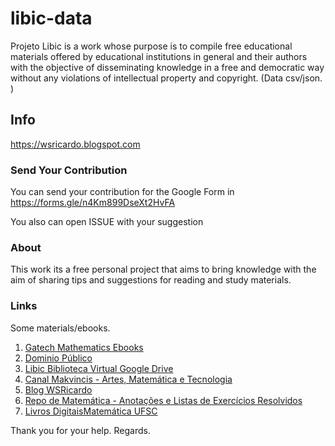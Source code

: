 # libic-data
Projeto Libic is a work whose purpose is to compile free educational materials offered by educational institutions in general and their authors with the objective of disseminating knowledge in a free and democratic way without any violations of intellectual property and copyright. (Data csv/json. )

## Info


https://wsricardo.blogspot.com



### Send Your Contribution

You can send your contribution for the Google Form in https://forms.gle/n4Km899DseXt2HvFA

You also can open ISSUE with your suggestion



### About

This work its a free personal project that aims to bring knowledge  with the aim of sharing tips and suggestions for reading and study materials.

### Links

Some materials/ebooks.

1. [Gatech Mathematics Ebooks](https://people.math.gatech.edu/~cain/textbooks/onlinebooks.html)
2. [Dominio Público](http://www.dominiopublico.gov.br/)
3. [Libic Biblioteca Virtual Google Drive](https://drive.google.com/drive/folders/11HN5KKEHTcUZVfn38KmLsg8iiZTOGH92?usp=sharing)
4. [Canal Makvincis - Artes, Matemática e Tecnologia](https://www.youtube.com/channel/UCoOdEvMxIKc4z2P0zkqjBFA)
5. [Blog WSRicardo](https://wsricardo.blogspot.com)
6. [Repo de Matemática - Anotações e Listas de Exercícios Resolvidos](https://github.com/wsricardo/matematica)
7. [Livros DigitaisMatemática UFSC](https://mtm.grad.ufsc.br/livrosdigitais/)

Thank you for your help.
Regards.
